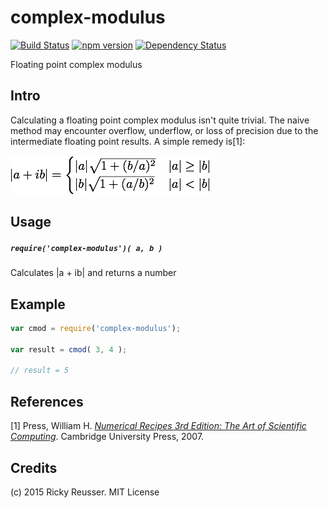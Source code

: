 # complex-modulus

[![Build Status](https://travis-ci.org/scijs/complex-modulus.svg?branch=master)](https://travis-ci.org/scijs/complex-modulus) [![npm version](https://badge.fury.io/js/complex-modulus.svg)](http://badge.fury.io/js/complex-modulus)  [![Dependency Status](https://david-dm.org/scijs/complex-modulus.svg)](https://david-dm.org/scijs/complex-modulus)


Floating point complex modulus

## Intro

Calculating a floating point complex modulus isn't quite trivial. The naive method may encounter overflow, underflow, or loss of precision due to the intermediate floating point results. A simple remedy is[1]:

![Complex modulus](docs/images/modulus.png)

## Usage

##### `require('complex-modulus')( a, b )`

Calculates |a + ib| and returns a number

## Example

```javascript
var cmod = require('complex-modulus');

var result = cmod( 3, 4 );

// result = 5
```


## References

[1] Press, William H. *[Numerical Recipes 3rd Edition: The Art of Scientific Computing](https://books.google.com/books?id=1aAOdzK3FegC&pg=PA226&lpg=PA226&dq=complex+division+underflow&source=bl&ots=3jPhF9Irii&sig=JwEAckqmfBNd8dIQTrUD-Pk9dzE&hl=en&sa=X&ei=-VZQVYDpJImRyATAoYCwBg&ved=0CDwQ6AEwBA#v=onepage&q=complex%20division%20underflow&f=false)*. Cambridge University Press, 2007.

## Credits
(c) 2015 Ricky Reusser. MIT License
